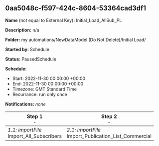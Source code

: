 ## 0aa5048c-f597-424c-8604-53364cad3df1

**Name** (not equal to External Key)**:** Initial_Load_AllSub_PL

**Description:** n/a

**Folder:** my automations/NewDataModel (Do Not Delete)/Initial Load/

**Started by:** Schedule

**Status:** PausedSchedule

**Schedule:**

* Start: 2022-11-30 00:00:00 +00:00
* End: 2022-11-30 00:00:00 +00:00
* Timezone: GMT Standard Time
* Recurrance: run only once

**Notifications:** _none_


| Step 1<br>_<small>-</small>_ | Step 2<br>_<small>-</small>_ |
| --- | --- |
| _1.1: importFile_<br>Import_All_Subscribers | _2.1: importFile_<br>Import_Publication_List_Commercial |
